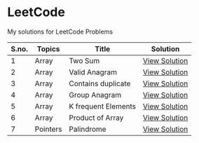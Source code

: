 # LeetCode

My solutions for LeetCode Problems

| S.no. | Topics   | Title               | Solution                                                                                            |
| ----- | -------- | ------------------- | --------------------------------------------------------------------------------------------------- |
| 1     | Array    | Two Sum             | [View Solution](https://leetcode.com/problems/two-sum/submissions/1034578971/)                      |
| 2     | Array    | Valid Anagram       | [View Solution](https://leetcode.com/problems/valid-anagram/submissions/1034616597/)                |
| 3     | Array    | Contains duplicate  | [View Solution](https://leetcode.com/problems/contains-duplicate/submissions/1035504510/)           |
| 4     | Array    | Group Anagram       | [View Solution](https://leetcode.com/problems/group-anagrams/submissions/1035561361/)               |
| 5     | Array    | K frequent Elements | [View Solution](https://leetcode.com/problems/top-k-frequent-elements/submissions/1037220394/)      |
| 6     | Array    | Product of Array    | [View Solution](https://leetcode.com/problems/product-of-array-except-self/submissions/1040789149/) |
| 7     | Pointers | Palindrome          | [View Solution](https://leetcode.com/problems/valid-palindrome/submissions/1040807881/)             |
